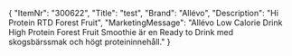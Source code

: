 {
  "ItemNr": "300622",
  "Title": "test",
  "Brand": "Allévo",
  "Description": "Hi Protein RTD Forest Fruit",
  "MarketingMessage": "Allévo Low Calorie Drink High Protein Forest Fruit Smoothie är en Ready to Drink med skogsbärssmak och högt proteininnehåll."
}